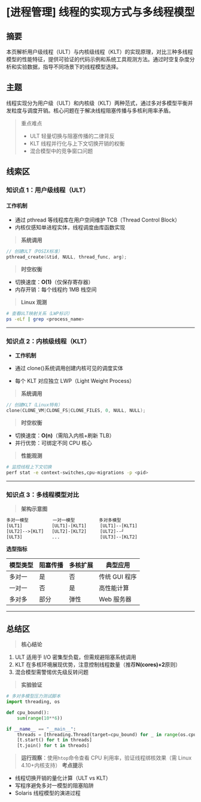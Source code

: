 # [进程管理] 线程的实现方式与多线程模型

## 摘要

本页解析用户级线程（ULT）与内核级线程（KLT）的实现原理，对比三种多线程模型的性能特征，提供可验证的代码示例和系统工具观测方法。通过时空复杂度分析和实验数据，指导不同场景下的线程模型选择。

## 主题

线程实现分为用户级（ULT）和内核级（KLT）两种范式，通过多对多模型平衡并发粒度与调度开销。核心问题在于解决线程阻塞传播与多核利用率矛盾。

> 重点难点
>
> - ULT 轻量切换与阻塞传播的二律背反
> - KLT 线程并行化与上下文切换开销的权衡
> - 混合模型中的竞争窗口问题

## 线索区

### 知识点 1：用户级线程（ULT）

#### **工作机制**

- 通过 pthread 等线程库在用户空间维护 TCB（Thread Control Block）
- 内核仅感知单进程实体，线程调度由库函数实现

> **系统调用**

```c
// 创建ULT（POSIX标准）
pthread_create(&tid, NULL, thread_func, arg);
```

> **时空权衡**

- 切换速度：**O(1)**（仅保存寄存器）
- 内存开销：每个线程约 1MB 栈空间

> **Linux 观测**

```bash
# 查看ULT映射关系（LWP标识）
ps -eLf | grep <process_name>
```

---

### 知识点 2：内核级线程（KLT）

- **工作机制**

- 通过 clone()系统调用创建内核可见的调度实体
- 每个 KLT 对应独立 LWP（Light Weight Process）

> **系统调用**

```c
// 创建KLT（Linux特有）
clone(CLONE_VM|CLONE_FS|CLONE_FILES, 0, NULL, NULL);
```

> **时空权衡**

- 切换速度：**O(n)**（需陷入内核+刷新 TLB）
- 并行优势：可绑定不同 CPU 核心

> **性能观测**

```bash
# 监控线程上下文切换
perf stat -e context-switches,cpu-migrations -p <pid>
```

---

### 知识点 3：多线程模型对比

> **架构示意图**

```txt
多对一模型         一对一模型         多对多模型
[ULT1]           [ULT1]-[KLT1]     [ULT1]--[KLT1]
[ULT2]-->[KLT]   [ULT2]-[KLT2]     [ULT2]--┘
[ULT3]           ...               [ULT3]--[KLT2]
```

**选型指标**  

| 模型类型 | 阻塞传播 | 多核扩展 | 典型应用 |
|----------|----------|----------|------------------|
| 多对一 | 是 | 否 | 传统 GUI 程序 |
| 一对一 | 否 | 是 | 高性能计算 |
| 多对多 | 部分 | 弹性 | Web 服务器 |

---

## 总结区

> **核心结论**

1. ULT 适用于 I/O 密集型负载，但需规避阻塞系统调用
2. KLT 在多核环境展现优势，注意控制线程数量（推荐**N(cores)+2**原则）
3. 混合模型需警惕优先级反转问题

> **实验验证**

```python
# 多对多模型压力测试脚本
import threading, os

def cpu_bound():
    sum(range(10**6))

if __name__ == "__main__":
    threads = [threading.Thread(target=cpu_bound) for _ in range(os.cpu_count()*2)]
    [t.start() for t in threads]
    [t.join() for t in threads]
```

> **运行观察**：使用`htop`命令查看 CPU 利用率，验证线程绑核效果（需 Linux 4.10+内核支持）
> **考点提示**

- 线程切换开销的量化计算（ULT vs KLT）
- 写程序避免多对一模型的阻塞陷阱
- Solaris 线程模型的演进过程
